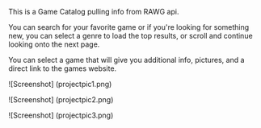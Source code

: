 This is a Game Catalog pulling info from RAWG api.

You can search for your favorite game or if you're looking for something new, you can select a genre to load the top results, or scroll and continue looking onto the next page.

You can select a game that will give you additional info, pictures, and a direct link to the games website.

![Screenshot] (projectpic1.png)

![Screenshot] (projectpic2.png)

![Screenshot] (projectpic3.png)
